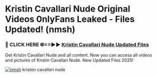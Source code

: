 # Kristin Cavallari Nude Original Videos 0nlyFans Leaked - Files Updated! (nmsh)

<h3>🔴 CLICK HERE 🌐==►► <a href="https://tinyurl.com/5h6xmrr3" rel="nofollow">Kristin Cavallari Nude Updated Files</a></h3>

Get Kristin Cavallari Nude and all content. Now you can access all videos and pictures of Kristin Cavallari Nude. New Updated Files 2025!

[![nmsh](https://i.imgur.com/KVD873Z.gif)](https://tinyurl.com/5h6xmrr3)
kristen cavallari nude